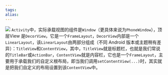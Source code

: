 ```yaml
---
tags: 
alias:
---
```

![](https://gd-hbimg.huaban.com/2121f8986755dfc78a61b39d56e5ae23272600781ec2-0ECymJ)
`Activity`中，实际承载视图的组件是`Window`（更具体来说为`PhoneWindow`），顶层View 是`DecorView`，它是一个`FrameLayout`，`DecorView`内部是一个`LinearLayout`，该`LinearLayout`由两部分组成（不同 Android 版本或主题稍有差异）：`TitleView`和`ContentView`，其中，`TitleView`就是标题栏，也就是我们常说的`TitleBar`或`ActionBar`，`ContentView`就是内容栏，它也是一个`FrameLayout`，主要用于承载我们的自定义根布局，即当我们调用`setContentView(...)`时，其实就是把我们自定义的布局设置到该`ContentView`中。

